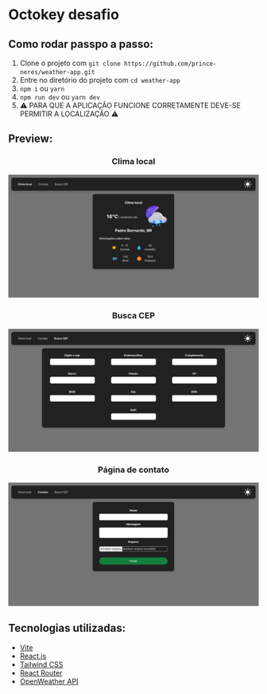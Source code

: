# Octokey desafio

## Como rodar passpo a passo:
1. Clone o projeto com `git clone https://github.com/prince-neres/weather-app.git`
2. Entre no diretório do projeto com `cd weather-app`
3. `npm i` ou `yarn`
4. `npm run dev` ou `yarn dev`
5. :warning: PARA QUE A APLICAÇÂO FUNCIONE CORRETAMENTE DEVE-SE PERMITIR A LOCALIZAÇÂO :warning:

## Preview:
<h3 align="center">Clima local</h3>
<div align="center">
  <img src="public/previews/clima.png" >
</div>

<h3 align="center">Busca CEP</h3>
<div align="center">
  <img src="public/previews/cep.png" >
</div>

<h3 align="center">Página de contato</h3>
<div align="center">
  <img src="public/previews/contato.png" >
</div>

## Tecnologias utilizadas:
* [Vite](https://vitejs.dev/)
* [React.js](https://pt-br.reactjs.org/)
* [Tailwind CSS](https://tailwindcss.com/)
* [React Router](https://reactrouter.com/en/main/start/tutorial)
* [OpenWeather API](https://openweathermap.org/api)
